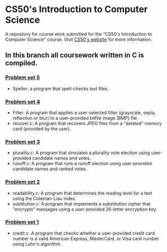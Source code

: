 # CS50's Introduction to Computer Science
A repository for course work submitted for the "CS50's Introduction to Computer Science" course. Visit [CS50's website](https://cs50.harvard.edu/x/2020/) for more information.

## In this branch all coursework written in C is compiled. 

### [Problem set 5](https://cs50.harvard.edu/x/2020/psets/5)
- Speller: a program that spell-checks text files.

### [Problem set 4](https://cs50.harvard.edu/x/2020/psets/4)
- Filter: A program that applies a user-selected filter (grayscale, sepia, reflection or blur) to a user-provided bitfile image (BMP) file .
- recover.c: A program that recovers JPEG files from a "deleted" memory card (provided by the user).

### [Problem set 3](https://cs50.harvard.edu/x/2020/psets/3)
- plurality.c: A program that simulates a plurality vote election using user-provided candidate names and votes.
- runoff.c: A program that runs a runoff election using user-provided candidate names and ranked votes.

### [Problem set 2](https://cs50.harvard.edu/x/2020/psets/2)
- readability.c: A program that determines the reading level for a text using the Coleman-Liau index.
- subtitution.c: A program that implements a substitution cipher that "encrypts” messages using a user-provided 26-letter encryption key.

### [Problem set 1](https://cs50.harvard.edu/x/2020/psets/1/)
- credit.c: A program that checks whether a user-provided credit card number is a valid American Express, MasterCard, or Visa card number using Luhn's algorithm.
